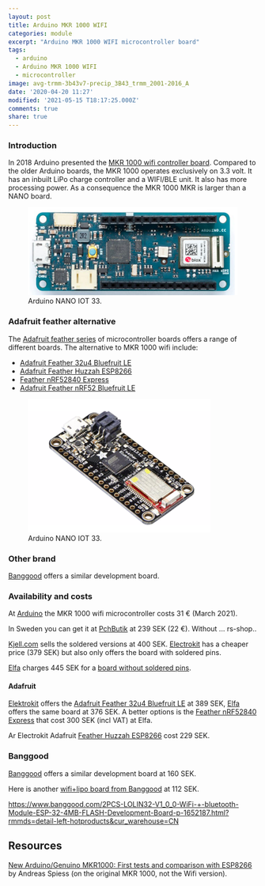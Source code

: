 ```yaml
---
layout: post
title: Arduino MKR 1000 WIFI
categories: module
excerpt: "Arduino MKR 1000 WIFI microcontroller board"
tags:
  - arduino
  - Arduino MKR 1000 WIFI
  - microcontroller
image: avg-trmm-3b43v7-precip_3B43_trmm_2001-2016_A
date: '2020-04-20 11:27'
modified: '2021-05-15 T18:17:25.000Z'
comments: true
share: true
---
```


### Introduction

In 2018 Arduino presented the [MKR 1000 wifi controller board](https://store.arduino.cc/arduino-mkr1000-wifi). Compared to the older Arduino boards, the MKR 1000 operates exclusively on 3.3 volt. It has an inbuilt LiPo charge controller and a WIFI/BLE unit. It also has more processing power. As a consequence the MKR 1000 MKR is larger than a NANO board.

<figure>
<img src="../../images/arduino_mkr_1000_wifi.png">
<figcaption> Arduino NANO IOT 33. </figcaption>
</figure>

### Adafruit feather alternative

The [Adafruit feather series](https://www.adafruit.com/category/943) of microcontroller boards offers a range of different boards. The alternative to MKR 1000 wifi include:

- [Adafruit Feather 32u4 Bluefruit LE](https://www.adafruit.com/product/2829)
- [Adafruit Feather Huzzah ESP8266](https://www.adafruit.com/product/2821)
- [Feather nRF52840 Express](https://www.adafruit.com/product/4062)
- [Adafruit Feather nRF52 Bluefruit LE](https://www.adafruit.com/product/3406)

<figure>
<img src="../../images/adafruit_feather_32u4_Bluefruit_LE.png">
<figcaption> Arduino NANO IOT 33. </figcaption>
</figure>


### Other brand

[Banggood](https://www.banggood.com/Wio-Lite-MG126-ATSAMD21-Cortex-M0-Blue-Wireless-bluetooth-Development-Board-p-1714292.html?utm_source=googleshopping&utm_medium=cpc_organic&gmcCountry=SE&utm_content=minha&utm_campaign=minha-se-en-pc&currency=SEK&cur_warehouse=CN&createTmp=1&utm_source=googleshopping&utm_medium=cpc_union&utm_content=xibei&utm_campaign=xibei-ssc-se-all-0716&ad_id=367117562532&gclid=CjwKCAiAkJKCBhAyEiwAKQBCklsJ_7-tRArqrBcS-EiMH9VQMhePOSdUZ_MUg55XYz8OtLLC2MM9iRoCY_UQAvD_BwE) offers a similar development board.

### Availability and costs

At [Arduino](https://store.arduino.cc/arduino-mkr1000-wifi) the MKR 1000 wifi microcontroller costs 31 € (March 2021).

In Sweden you can get it at [PchButik](https://pchbutik.se/kretskort/1587-arduino-nano-33-iot-losa-stiftlist-ingar.html) at 239 SEK (22 €). Without ... rs-shop..

[Kjell.com](https://www.kjell.com/se/produkter/el-verktyg/arduino/utvecklingskort/arduino-mkr-wifi-1010-utvecklingskort-p87194) sells the soldered versions at 400 SEK. [Electrokit](https://www.electrokit.com/en/product/arduino-mkr-wifi-1010/) has a cheaper price (379 SEK) but also only offers the board with soldered pins.

[Elfa](https://www.elfa.se) charges 445 SEK for a [board without soldered pins](https://www.elfa.se/sv/arduino-mkr1000-wifi-arduino-abx00004/p/30101959?channel=b2c&price_gs=443.75&wt_mc=se.cse.gshop.sv.-&source=googleps&ext_cid=shgooaqsesv-blcss&kw=%7Bkeyword%7D&ext_cid=shgooaqsesv-P-CSS-Shopping-NGRAM&gclid=CjwKCAiAkJKCBhAyEiwAKQBCkj64_jhlfGTbrXitd_2PWnCg32WDqBsaN2XZsCyGyU3B8VU2j7xEHBoCBGAQAvD_BwE).

#### Adafruit

[Elektrokit](https://www.electrokit.com) offers the [Adafruit Feather 32u4 Bluefruit LE](https://www.electrokit.com/produkt/adafruit-feather-32u4-bluefruit-le/?gclid=CjwKCAiAkJKCBhAyEiwAKQBCkoBoqowAdjpvC_s3Gi0RiOOaHy-nlQ-LpS80_zQMV670vWxjz2-_VxoCE1QQAvD_BwE) at 389 SEK, [Elfa](https://www.elfa.se/sv/adafruit-feather-32u4-bluefruit-le-adafruit-2829/p/30091201?channel=b2c&price_gs=376.25&wt_mc=se.cse.gshop.sv.-&source=googleps&ext_cid=shgooaqsesv-blcss&kw=%7Bkeyword%7D&ext_cid=shgooaqsesv-P-CSS-Shopping-NGRAM&gclid=CjwKCAiAkJKCBhAyEiwAKQBCkpnrPD3cbFv75glwHqmkoX2yH45y8pjd1oSYzXmr7rOHPSFkMY8a0BoCEpYQAvD_BwE) offers the same board at 376 SEK. A better options is the [Feather nRF52840 Express](https://www.elfa.se/en/feather-nrf52840-express-adafruit-4062/p/30139226) that cost 300 SEK (incl VAT) at Elfa.


Ar Electrokit Adafruit [Feather Huzzah ESP8266](https://www.electrokit.com/produkt/adafruit-feather-huzzah-esp8266/?gclid=CjwKCAiAkJKCBhAyEiwAKQBCktUufYTwWsVPMWBp9mKPeINelK1p64kdupgb71d2aysMg7gNtOubiRoCnAMQAvD_BwE) cost 229 SEK.

### Banggood

[Banggood](https://www.banggood.com/Wio-Lite-MG126-ATSAMD21-Cortex-M0-Blue-Wireless-bluetooth-Development-Board-p-1714292.html?utm_source=googleshopping&utm_medium=cpc_organic&gmcCountry=SE&utm_content=minha&utm_campaign=minha-se-en-pc&currency=SEK&cur_warehouse=CN&createTmp=1&utm_source=googleshopping&utm_medium=cpc_union&utm_content=xibei&utm_campaign=xibei-ssc-se-all-0716&ad_id=367117562532&gclid=CjwKCAiAkJKCBhAyEiwAKQBCklsJ_7-tRArqrBcS-EiMH9VQMhePOSdUZ_MUg55XYz8OtLLC2MM9iRoCY_UQAvD_BwE) offers a similar development board at 160 SEK.

Here is another [wifi+lipo board from Banggood](https://www.banggood.com/LILYGO-TTGO-T-Koala-ESP32-WiFi-and-bluetooth-Module-4MB-Development-Board-Based-on-ESP32-WROOM-32-Micro-USB-p-1418429.html?rmmds=detail-left-hotproducts&cur_warehouse=CN) at 112 SEK.

https://www.banggood.com/2PCS-LOLIN32-V1_0_0-WiFi-+-bluetooth-Module-ESP-32-4MB-FLASH-Development-Board-p-1652187.html?rmmds=detail-left-hotproducts&cur_warehouse=CN

## Resources

[New Arduino/Genuino MKR1000: First tests and comparison with ESP8266](https://www.youtube.com/watch?v=dE6sVm3QdE0) by Andreas Spiess (on the original MKR 1000, not the Wifi version).
